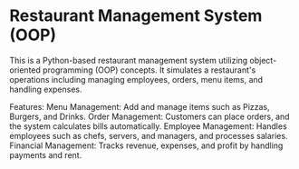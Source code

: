 ﻿# Restaurant Management System (OOP)
 This is a Python-based restaurant management system utilizing object-oriented programming (OOP) concepts. It simulates a restaurant's operations including managing employees, orders, menu items, and handling expenses.

Features:
Menu Management: Add and manage items such as Pizzas, Burgers, and Drinks.
Order Management: Customers can place orders, and the system calculates bills automatically.
Employee Management: Handles employees such as chefs, servers, and managers, and processes salaries.
Financial Management: Tracks revenue, expenses, and profit by handling payments and rent.
